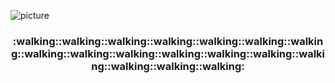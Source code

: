 ![picture](https://lea.verou.me/blog/2020/09/developer-priorities-throughout-their-career/images/image-2.png)

<h3 align="center">:walking::walking::walking::walking::walking::walking::walking::walking::walking::walking::walking::walking::walking::walking::walking::walking::walking:</h3>
